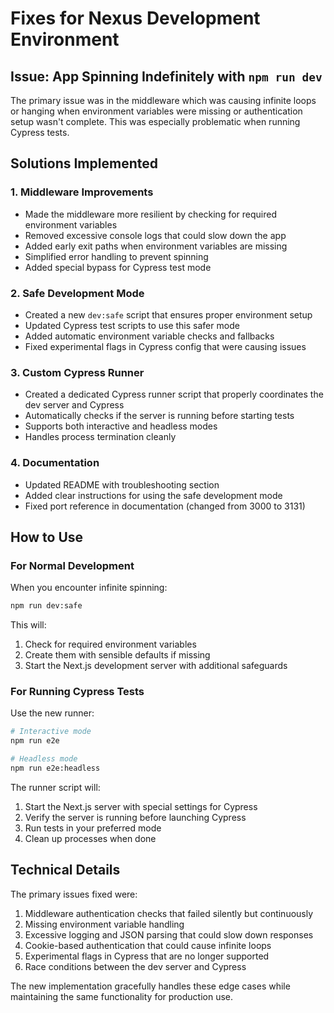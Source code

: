 # Fixes for Nexus Development Environment

## Issue: App Spinning Indefinitely with `npm run dev`

The primary issue was in the middleware which was causing infinite loops or hanging when environment variables were missing or authentication setup wasn't complete. This was especially problematic when running Cypress tests.

## Solutions Implemented

### 1. Middleware Improvements
- Made the middleware more resilient by checking for required environment variables
- Removed excessive console logs that could slow down the app
- Added early exit paths when environment variables are missing
- Simplified error handling to prevent spinning
- Added special bypass for Cypress test mode

### 2. Safe Development Mode
- Created a new `dev:safe` script that ensures proper environment setup
- Updated Cypress test scripts to use this safer mode
- Added automatic environment variable checks and fallbacks
- Fixed experimental flags in Cypress config that were causing issues

### 3. Custom Cypress Runner
- Created a dedicated Cypress runner script that properly coordinates the dev server and Cypress
- Automatically checks if the server is running before starting tests
- Supports both interactive and headless modes
- Handles process termination cleanly

### 4. Documentation
- Updated README with troubleshooting section
- Added clear instructions for using the safe development mode
- Fixed port reference in documentation (changed from 3000 to 3131)

## How to Use

### For Normal Development
When you encounter infinite spinning:

```bash
npm run dev:safe
```

This will:
1. Check for required environment variables
2. Create them with sensible defaults if missing
3. Start the Next.js development server with additional safeguards

### For Running Cypress Tests
Use the new runner:

```bash
# Interactive mode
npm run e2e

# Headless mode
npm run e2e:headless
```

The runner script will:
1. Start the Next.js server with special settings for Cypress
2. Verify the server is running before launching Cypress
3. Run tests in your preferred mode
4. Clean up processes when done

## Technical Details

The primary issues fixed were:

1. Middleware authentication checks that failed silently but continuously
2. Missing environment variable handling
3. Excessive logging and JSON parsing that could slow down responses
4. Cookie-based authentication that could cause infinite loops
5. Experimental flags in Cypress that are no longer supported
6. Race conditions between the dev server and Cypress

The new implementation gracefully handles these edge cases while maintaining the same functionality for production use.
